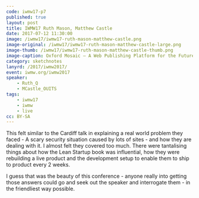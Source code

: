 ```yaml
---
code: iwmw17-p7
published: true
layout: post
title: IWMW17 Ruth Mason, Matthew Castle
date: 2017-07-12 11:30:00
image: /iwmw17/iwmw17-ruth-mason-matthew-castle.png
image-original: /iwmw17/iwmw17-ruth-mason-matthew-castle-large.png
image-thumb: /iwmw17/iwmw17-ruth-mason-matthew-castle-thumb.png
image-caption: Oxford Mosaic – A Web Publishing Platform for the Future
category: sketchnotes
lanyrd: /2017/iwmw2017/
event: iwmw.org/iwmw2017
speaker:
    - Ruth_Q
    - MCastle_OUITS
tags:
    - iwmw17
    - iwmw
    - live
cc: BY-SA
---
```


This felt similar to the Cardiff talk in explaining a real world problem they faced - A scary security situation caused by lots of sites - and how they are dealing with it. I almost felt they covered too much. There were tantalising things about how the Lean Startup book was influential, how they were rebuilding a live product  and the development setup to enable them to ship to product every 2 weeks.

I guess that was the beauty of this conference - anyone really into getting those answers could go and seek out the speaker and interrogate them - in the friendliest way possible.
